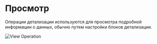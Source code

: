 # Просмотр

Операции детализации используются для просмотра подробной информации о данных, обычно путем настройки блоков детализации.

![View Operation](https://static-docs.nocobase.com/7252f4916033d26551d22ab3e6b95112.png)
